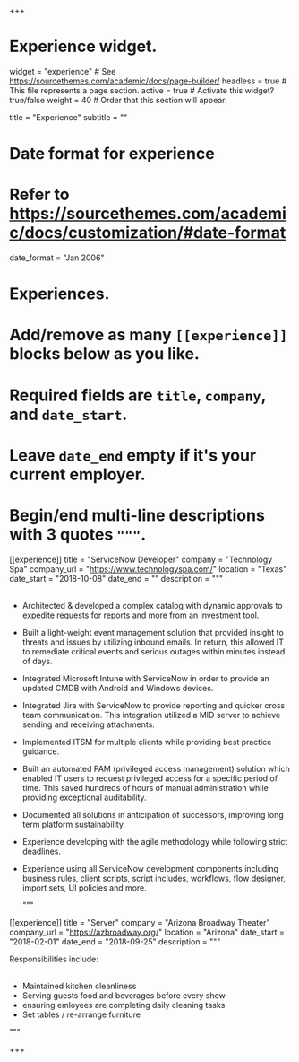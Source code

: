 +++
# Experience widget.
widget = "experience"  # See https://sourcethemes.com/academic/docs/page-builder/
headless = true  # This file represents a page section.
active = true  # Activate this widget? true/false
weight = 40  # Order that this section will appear.

title = "Experience"
subtitle = ""

# Date format for experience
#   Refer to https://sourcethemes.com/academic/docs/customization/#date-format
date_format = "Jan 2006"

# Experiences.
#   Add/remove as many `[[experience]]` blocks below as you like.
#   Required fields are `title`, `company`, and `date_start`.
#   Leave `date_end` empty if it's your current employer.
#   Begin/end multi-line descriptions with 3 quotes `"""`.
[[experience]]
  title = "ServiceNow Developer"
  company = "Technology Spa"
  company_url = "https://www.technologyspa.com/"
  location = "Texas"
  date_start = "2018-10-08"
  date_end = ""
  description = """  
  <br>

* Architected & developed a complex catalog with dynamic approvals to expedite requests for reports and
more from an investment tool.
* Built a light-weight event management solution that provided insight to threats and issues by utilizing
inbound emails. In return, this allowed IT to remediate critical events and serious outages within minutes
instead of days.
* Integrated Microsoft Intune with ServiceNow in order to provide an updated CMDB with Android and
Windows devices.
* Integrated Jira with ServiceNow to provide reporting and quicker cross team communication. This integration
utilized a MID server to achieve sending and receiving attachments.
* Implemented ITSM for multiple clients while providing best practice guidance.
* Built an automated PAM (privileged access management) solution which enabled IT users to request
privileged access for a specific period of time. This saved hundreds of hours of manual administration while
providing exceptional auditability.
* Documented all solutions in anticipation of successors, improving long term platform sustainability.
* Experience developing with the agile methodology while following strict deadlines.
* Experience using all ServiceNow development components including business rules, client scripts, script
includes, workflows, flow designer, import sets, UI policies and more.
  
  """

[[experience]]
  title = "Server"
  company = "Arizona Broadway Theater"
  company_url = "https://azbroadway.org/"
  location = "Arizona"
  date_start = "2018-02-01"
  date_end = "2018-09-25"
  description = """

  Responsibilities include:  
  <br>

  * Maintained kitchen cleanliness
  * Serving guests food and beverages before every show
  * ensuring emloyees are completing daily cleaning tasks
  * Set tables / re-arrange furniture
  
  """

+++
